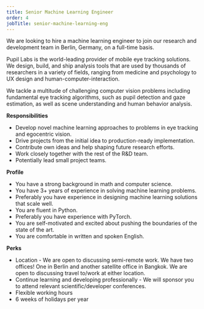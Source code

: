 ```yaml
---
title: Senior Machine Learning Engineer
order: 4
jobTitle: senior-machine-learning-eng
---
```


We are looking to hire a machine learning engineer to join our research and development team in Berlin, Germany, on a full-time basis.

Pupil Labs is the world-leading provider of mobile eye tracking solutions. We design, build, and ship analysis tools that are used by thousands of researchers in a variety of fields, ranging from medicine and psychology to UX design and human-computer-interaction.

We tackle a multitude of challenging computer vision problems including fundamental eye tracking algorithms, such as pupil detection and gaze estimation, as well as scene understanding and human behavior analysis.

**Responsibilities**
- Develop novel machine learning approaches to problems in eye tracking and egocentric vision.
- Drive projects from the initial idea to production-ready implementation. 
- Contribute own ideas and help shaping future research efforts.
- Work closely together with the rest of the R&D team.
- Potentially lead small project teams.

**Profile** 
- You have a strong background in math and computer science.
- You have 3+ years of experience in solving machine learning problems.
- Preferably you have experience in designing machine learning solutions that scale well.
- You are fluent in Python.
- Preferably you have experience with PyTorch.
- You are self-motivated and excited about pushing the boundaries of the state of the art.
- You are comfortable in written and spoken English. 

**Perks**
- Location - We are open to discussing semi-remote work. We have two offices! One in Berlin and another satellite office in Bangkok. We are open to discussing travel to/work at either location. 
- Continue learning and developing professionally - We will sponsor you to attend relevant scientific/developer conferences.
- Flexible working hours
- 6 weeks of holidays per year
